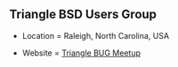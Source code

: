 ## Triangle BSD Users Group
+ Location = Raleigh, North Carolina, USA
 
+ Website = [Triangle BUG Meetup](https://www.meetup.com/Triangle-BSD-Users-Group)
